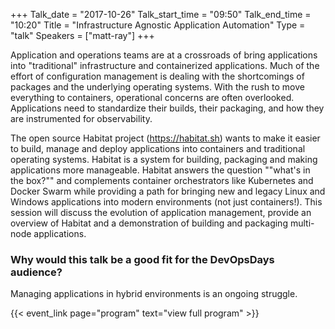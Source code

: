 +++
Talk_date = "2017-10-26"
Talk_start_time = "09:50"
Talk_end_time = "10:20"
Title = "Infrastructure Agnostic Application Automation"
Type = "talk"
Speakers = ["matt-ray"]
+++

Application and operations teams are at a crossroads of bring applications into "traditional" infrastructure and containerized applications. Much of the effort of configuration management is dealing with the shortcomings of packages and the underlying operating systems. With the rush to move everything to containers, operational concerns are often overlooked. Applications need to standardize their builds, their packaging, and how they are instrumented for observability.

The open source Habitat project (https://habitat.sh) wants to make it easier to build, manage and deploy applications into containers and traditional operating systems. Habitat is a system for building, packaging and making applications more manageable. Habitat answers the question ""what's in the box?"" and complements container orchestrators like Kubernetes and Docker Swarm while providing a path for bringing new and legacy Linux and Windows applications into modern environments (not just containers!). This session will discuss the evolution of application management, provide an overview of Habitat and a demonstration of building and packaging multi-node applications.

### Why would this talk be a good fit for the DevOpsDays audience?

Managing applications in hybrid environments is an ongoing struggle.

{{< event_link page="program" text="view full program" >}}
